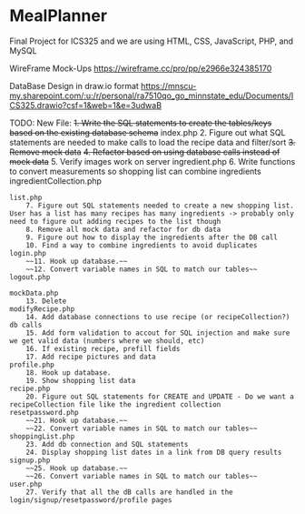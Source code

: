 # MealPlanner
Final Project for ICS325 and we are using HTML, CSS, JavaScript, PHP, and MySQL

WireFrame Mock-Ups
https://wireframe.cc/pro/pp/e2966e324385170

DataBase Design in draw.io format
https://mnscu-my.sharepoint.com/:u:/r/personal/ra7510qo_go_minnstate_edu/Documents/ICS325.drawio?csf=1&web=1&e=3udwaB


TODO:
    New File:
        ~~1. Write the SQL statements to create the tables/keys based on the existing database schema~~
    index.php
        2. Figure out what SQL statements are needed to make calls to load the recipe data and filter/sort
        ~~3. Remove mock data~~
        ~~4. Refactor based on using database calls instead of mock data~~
        5. Verify images work on server
    ingredient.php
        6. Write functions to convert measurements so shopping list can combine ingredients
    ingredientCollection.php
        
    list.php
        7. Figure out SQL statements needed to create a new shopping list.  User has a list has many recipes has many ingredients -> probably only need to figure out adding recipes to the list though 
        8. Remove all mock data and refactor for db data
        9. Figure out how to display the ingredients after the DB call
        10. Find a way to combine ingredients to avoid duplicates
    login.php
        ~~11. Hook up database.~~
        ~~12. Convert variable names in SQL to match our tables~~
    logout.php

    mockData.php
        13. Delete
    modifyRecipe.php
        14. Add database connections to use recipe (or recipeCollection?) db calls
        15. Add form validation to accout for SQL injection and make sure we get valid data (numbers where we should, etc)
        16. If existing recipe, prefill fields
        17. Add recipe pictures and data
    profile.php
        18. Hook up database.
        19. Show shopping list data
    recipe.php
        20. Figure out SQL statements for CREATE and UPDATE - Do we want a recipeCollection file like the ingredient collection
    resetpassword.php
        ~~21. Hook up database.~~
        ~~22. Convert variable names in SQL to match our tables~~
    shoppingList.php
        23. Add db connection and SQL statements
        24. Display shopping list dates in a link from DB query results
    signup.php
        ~~25. Hook up database.~~
        ~~26. Convert variable names in SQL to match our tables~~
    user.php
        27. Verify that all the dB calls are handled in the login/signup/resetpassword/profile pages
    

